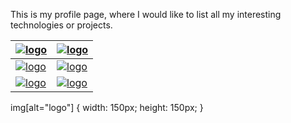 This is my profile page, where I would like to list all my interesting technologies or projects.


[![logo](https://upload.wikimedia.org/wikipedia/commons/thumb/3/39/Kubernetes_logo_without_workmark.svg/200px-Kubernetes_logo_without_workmark.svg.png)](https://github.com/amitkarpe/kubernetes_exam) | [![logo](https://upload.wikimedia.org/wikipedia/commons/thumb/3/3a/OpenShift-LogoType.svg/225px-OpenShift-LogoType.svg.png )](https://github.com/amitkarpe/openshift)
---|---
[![logo](https://upload.wikimedia.org/wikipedia/commons/thumb/2/24/Ansible_logo.svg/200px-Ansible_logo.svg.png)](https://github.com/amitkarpe/ansible)| [![logo](https://github.githubassets.com/images/modules/logos_page/Octocat.png)](https://gitlab.com/amitkarpe)
[![logo](https://icon-library.net/images/knowledge-base-icon/knowledge-base-icon-3.jpg)](https://github.com/amitkarpe/kb) | [![logo](https://about.gitlab.com/images/press/logo/png/gitlab-logo-gray-stacked-rgb.png)](https://gitlab.com/amitkarpe)


img[alt="logo"] {
   width: 150px;
   height: 150px;
}

